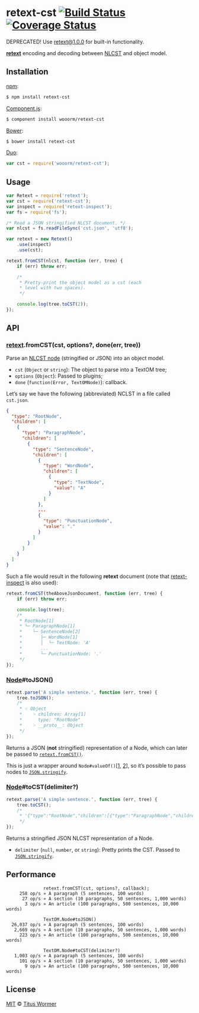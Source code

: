 # retext-cst [![Build Status](https://img.shields.io/travis/wooorm/retext-cst.svg?style=flat)](https://travis-ci.org/wooorm/retext-cst) [![Coverage Status](https://img.shields.io/coveralls/wooorm/retext-cst.svg?style=flat)](https://coveralls.io/r/wooorm/retext-cst?branch=master)

DEPRECATED! Use retext@1.0.0 for built-in functionality.

**[retext](https://github.com/wooorm/retext "Retext")** encoding and decoding between [NLCST](https://github.com/wooorm/nlcst) and object model.

## Installation

[npm](https://docs.npmjs.com/cli/install):

```bash
$ npm install retext-cst
```

[Component.js](https://github.com/componentjs/component):

```bash
$ component install wooorm/retext-cst
```

[Bower](http://bower.io/#install-packages):

```bash
$ bower install retext-cst
```

[Duo](http://duojs.org/#getting-started):

```javascript
var cst = require('wooorm/retext-cst');
```

## Usage

```javascript
var Retext = require('retext');
var cst = require('retext-cst');
var inspect = require('retext-inspect');
var fs = require('fs');

/* Read a JSON stringified NLCST document. */
var nlcst = fs.readFileSync('cst.json', 'utf8');

var retext = new Retext()
    .use(inspect)
    .use(cst);

retext.fromCST(nlcst, function (err, tree) {
    if (err) throw err;

    /*
     * Pretty-print the object model as a cst (each
     * level with two spaces).
     */

    console.log(tree.toCST(2));
});
```

## API

### [retext](https://github.com/wooorm/retext#retextparser).fromCST(cst, options?, done(err, tree))

Parse an [NLCST node](https://github.com/wooorm/nlcst#node) (stringified or JSON) into an object model.

- `cst` (`Object` or `string`): The object to parse into a TextOM tree;
- `options` (`Object`): Passed to plugins;
- `done` (`function(Error, TextOMNode)`): callback.

Let’s say we have the following (abbreviated) NCLST in a file called `cst.json`.

```json
{
  "type": "RootNode",
  "children": [
    {
      "type": "ParagraphNode",
      "children": [
        {
          "type": "SentenceNode",
          "children": [
            {
              "type": "WordNode",
              "children": [
                {
                  "type": "TextNode",
                  "value": "A"
                }
              ]
            },
            ...
            {
              "type": "PunctuationNode",
              "value": "."
            }
          ]
        }
      ]
    }
  ]
}
```

Such a file would result in the following **retext** document (note that [retext-inspect](https://github.com/wooorm/retext-inspect) is also used):

```javascript
retext.fromCST(theAboveJsonDocument, function (err, tree) {
    if (err) throw err;

    console.log(tree);
    /*
     * RootNode[1]
     * └─ ParagraphNode[1]
     *    └─ SentenceNode[2]
     *       ├─ WordNode[1]
     *       │  └─ TextNode: 'A'
     *       ...
     *       └─ PunctuationNode: '.'
     */
});
```

### [Node](https://github.com/wooorm/textom#textomnode-nlcstnode)#toJSON()

```javascript
retext.parse('A simple sentence.', function (err, tree) {
    tree.toJSON();
    /*
     * ˅ Object
     *    ˃ children: Array[1]
     *      type: "RootNode"
     *    ˃ __proto__: Object
     */
});
```

Returns a JSON (**not** stringified) representation of a Node, which can later be passed to [`retext.fromCST()`](#retextfromcstcst).

This is just a wrapper around `Node#valueOf()`[[1](https://github.com/wooorm/textom#textomparentvalueof), [2](https://github.com/wooorm/textom#textomtextvalueof)], so it’s possible to pass nodes to [`JSON.stringify`](https://developer.mozilla.org/en-US/docs/Web/JavaScript/Reference/Global_Objects/JSON/stringify#toJSON_behavior).

### [Node](https://github.com/wooorm/textom#textomnode-nlcstnode)#toCST(delimiter?)

```javascript
retext.parse('A simple sentence.', function (err, tree) {
    tree.toCST();
    /*
     * '{"type":"RootNode","children":[{"type":"ParagraphNode","children":[{"type":"SentenceNode","children":[{"type":"WordNode","children":[{"type":"TextNode","value":"A"}]},{"type":"WhiteSpaceNode","value":" "},{"type":"WordNode","children":[{"type":"TextNode","value":"simple"}]},{"type":"WhiteSpaceNode","value":" "},{"type":"WordNode","children":[{"type":"TextNode","value":"sentence"}]},{"type":"PunctuationNode","value":"."}]}]}]}'
     */
});
```

Returns a stringified JSON NLCST representation of a Node.

- `delimiter` (`null`, `number`, or `string`): Pretty prints the CST. Passed to [`JSON.stringify`](https://developer.mozilla.org/en-US/docs/Web/JavaScript/Reference/Global_Objects/JSON/stringify#space_argument).

## Performance

```text
              retext.fromCST(cst, options?, callback);
     258 op/s » A paragraph (5 sentences, 100 words)
      27 op/s » A section (10 paragraphs, 50 sentences, 1,000 words)
       3 op/s » An article (100 paragraphs, 500 sentences, 10,000 words)

              TextOM.Node#toJSON()
  26,037 op/s » A paragraph (5 sentences, 100 words)
   2,669 op/s » A section (10 paragraphs, 50 sentences, 1,000 words)
     223 op/s » An article (100 paragraphs, 500 sentences, 10,000 words)

              TextOM.Node#toCST(delimiter?)
   1,003 op/s » A paragraph (5 sentences, 100 words)
     101 op/s » A section (10 paragraphs, 50 sentences, 1,000 words)
       9 op/s » An article (100 paragraphs, 500 sentences, 10,000 words)
```

## License

[MIT](LICENSE) © [Titus Wormer](http://wooorm.com)
